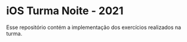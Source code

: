 # iOS Turma Noite - 2021 

Esse repositório contém a implementação dos exercícios realizados na turma.
